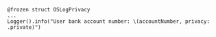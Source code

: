     @frozen struct OSLogPrivacy
    ...
    Logger().info("User bank account number: \(accountNumber, privacy: .private)")